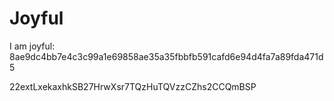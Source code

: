 # Joyful

I am joyful: 8ae9dc4bb7e4c3c99a1e69858ae35a35fbbfb591cafd6e94d4fa7a89fda471d5


22extLxekaxhkSB27HrwXsr7TQzHuTQVzzCZhs2CCQmBSP